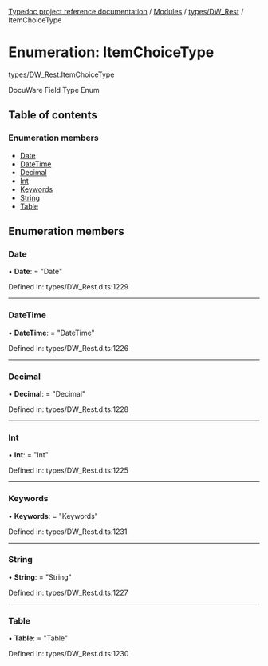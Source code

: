 [Typedoc project reference documentation](../README.md) / [Modules](../modules.md) / [types/DW_Rest](../modules/types_dw_rest.md) / ItemChoiceType

# Enumeration: ItemChoiceType

[types/DW_Rest](../modules/types_dw_rest.md).ItemChoiceType

DocuWare Field Type Enum

## Table of contents

### Enumeration members

- [Date](types_dw_rest.itemchoicetype.md#date)
- [DateTime](types_dw_rest.itemchoicetype.md#datetime)
- [Decimal](types_dw_rest.itemchoicetype.md#decimal)
- [Int](types_dw_rest.itemchoicetype.md#int)
- [Keywords](types_dw_rest.itemchoicetype.md#keywords)
- [String](types_dw_rest.itemchoicetype.md#string)
- [Table](types_dw_rest.itemchoicetype.md#table)

## Enumeration members

### Date

• **Date**: = "Date"

Defined in: types/DW_Rest.d.ts:1229

___

### DateTime

• **DateTime**: = "DateTime"

Defined in: types/DW_Rest.d.ts:1226

___

### Decimal

• **Decimal**: = "Decimal"

Defined in: types/DW_Rest.d.ts:1228

___

### Int

• **Int**: = "Int"

Defined in: types/DW_Rest.d.ts:1225

___

### Keywords

• **Keywords**: = "Keywords"

Defined in: types/DW_Rest.d.ts:1231

___

### String

• **String**: = "String"

Defined in: types/DW_Rest.d.ts:1227

___

### Table

• **Table**: = "Table"

Defined in: types/DW_Rest.d.ts:1230
